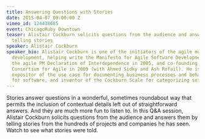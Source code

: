 ```yaml
---
title: Answering Questions with Stories
date: 2015-04-07 00:00:00 Z
vimeo_id: 124438685
event: ChicagoRuby Downtown
teaser: Alistair Cockburn solicits questions from the audience and answers them by
  telling stories
speaker: Alistair Cockburn
speaker_bio: Alistair Cockburn is one of the initiators of the agile movement in software
  development, helping write the Manifesto for Agile Software Development in 2001,
  the agile PM Declaration of Interdependence in 2005, and co-founding the International
  Consortium for Agile in 2009 (with Ahmed Sidky and Ash Rofail). He is a principal
  expositor of the use case for documenting business processes and behavioral requirements
  for software, and inventor of the Cockburn Scale for categorizing software projects.
---
```


Stories answer questions in a wonderful, sometimes roundabout way that permits the inclusion of contextual details left out of straightforward answers. And they are much more fun to listen to. In this Q&A session, Alistair Cockburn solicits questions from the audience and answers them by telling stories from the hundreds of projects and companies he has seen. Watch to see what stories were told.
